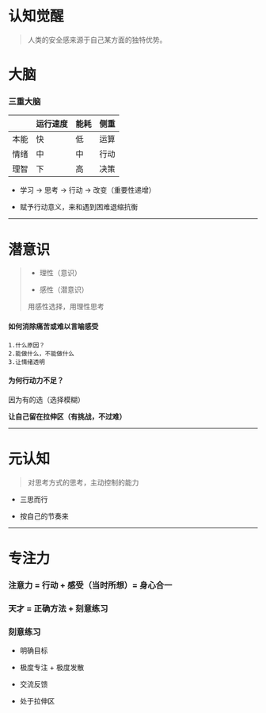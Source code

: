 # 认知觉醒

> 人类的安全感来源于自己某方面的独特优势。

# 大脑

### 三重大脑

|     | 运行速度 | 能耗  | 侧重  |
| --- | ---- | --- | --- |
| 本能  | 快    | 低   | 运算  |
| 情绪  | 中    | 中   | 行动  |
| 理智  | 下    | 高   | 决策  |

- 学习 -> 思考 -> 行动 -> 改变（重要性递增）

- 赋予行动意义，来和遇到困难退缩抗衡

---

# 潜意识

> - 理性（意识）
> 
> - 感性（潜意识）
> 
> 用感性选择，用理性思考

#### 如何消除痛苦或难以言喻感受

    1.什么原因？
    2.能做什么，不能做什么
    3.让情绪透明

#### 为何行动力不足？

因为有的选（选择模糊）

**让自己留在拉伸区（有挑战，不过难）**



---

# 元认知

> 对思考方式的思考，主动控制的能力

- 三思而行

- 按自己的节奏来

---

# 专注力

### 注意力 = 行动 + 感受（当时所想）= 身心合一



### 天才 = 正确方法 + 刻意练习



### 刻意练习

- 明确目标

- 极度专注 + 极度发散

- 交流反馈

- 处于拉伸区


